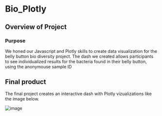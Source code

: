 # Bio_Plotly

## Overview of Project

### Purpose

We honed our Javascript and Plotly skills to create data visualization for the belly button bio diversity project. The dash we created allows participants to see individualized results for the bacteria found in their belly button, using the anonymouse sample ID

## Final product

The final project creates an interactive dash with Plotly vizualizations like the image below.



![image](https://user-images.githubusercontent.com/87611145/140627760-bb69d2e7-6ac2-420e-b79a-b2da7b593f0f.png)
